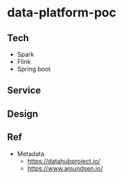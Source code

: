 # data-platform-poc

## Tech
- Spark
- Flink
- Spring boot

## Service

## Design

## Ref
- Metadata
	- https://datahubproject.io/
	- https://www.amundsen.io/
